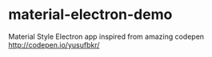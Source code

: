 # material-electron-demo
Material Style Electron app inspired from amazing codepen http://codepen.io/yusufbkr/
